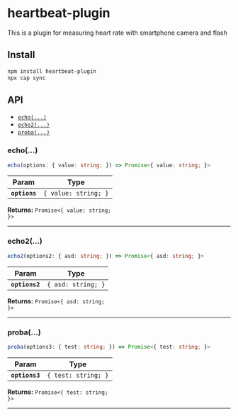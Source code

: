 # heartbeat-plugin

This is a plugin for measuring heart rate with smartphone camera and flash

## Install

```bash
npm install heartbeat-plugin
npx cap sync
```

## API

<docgen-index>

* [`echo(...)`](#echo)
* [`echo2(...)`](#echo2)
* [`proba(...)`](#proba)

</docgen-index>

<docgen-api>
<!--Update the source file JSDoc comments and rerun docgen to update the docs below-->

### echo(...)

```typescript
echo(options: { value: string; }) => Promise<{ value: string; }>
```

| Param         | Type                            |
| ------------- | ------------------------------- |
| **`options`** | <code>{ value: string; }</code> |

**Returns:** <code>Promise&lt;{ value: string; }&gt;</code>

--------------------


### echo2(...)

```typescript
echo2(options2: { asd: string; }) => Promise<{ asd: string; }>
```

| Param          | Type                          |
| -------------- | ----------------------------- |
| **`options2`** | <code>{ asd: string; }</code> |

**Returns:** <code>Promise&lt;{ asd: string; }&gt;</code>

--------------------


### proba(...)

```typescript
proba(options3: { test: string; }) => Promise<{ test: string; }>
```

| Param          | Type                           |
| -------------- | ------------------------------ |
| **`options3`** | <code>{ test: string; }</code> |

**Returns:** <code>Promise&lt;{ test: string; }&gt;</code>

--------------------

</docgen-api>
